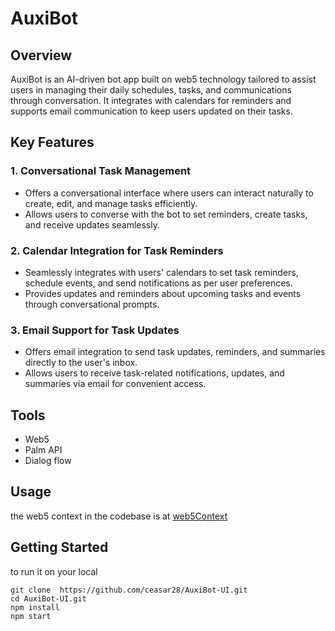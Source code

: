 # AuxiBot

## Overview

AuxiBot is an AI-driven bot app built on web5 technology tailored to assist users in managing their daily schedules, tasks, and communications through conversation. It integrates with calendars for reminders and supports email communication to keep users updated on their tasks.

## Key Features

### 1. Conversational Task Management

- Offers a conversational interface where users can interact naturally to create, edit, and manage tasks efficiently.
- Allows users to converse with the bot to set reminders, create tasks, and receive updates seamlessly.

### 2. Calendar Integration for Task Reminders

- Seamlessly integrates with users' calendars to set task reminders, schedule events, and send notifications as per user preferences.
- Provides updates and reminders about upcoming tasks and events through conversational prompts.

### 3. Email Support for Task Updates

- Offers email integration to send task updates, reminders, and summaries directly to the user's inbox.
- Allows users to receive task-related notifications, updates, and summaries via email for convenient access.

## Tools

- Web5
- Palm API
- Dialog flow

## Usage

the web5 context in the codebase is at [web5Context](https://github.com/ceasar28/AuxiBot-UI/blob/main/src/web5Context.jsx)

## Getting Started

to run it on your local

```
git clone  https://github.com/ceasar28/AuxiBot-UI.git
cd AuxiBot-UI.git
npm install
npm start
```
